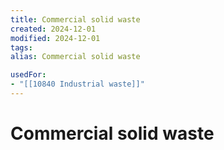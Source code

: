 ```yaml
---
title: Commercial solid waste
created: 2024-12-01
modified: 2024-12-01
tags: 
alias: Commercial solid waste

usedFor:
- "[[10840 Industrial waste]]"
---
```

# Commercial solid waste
